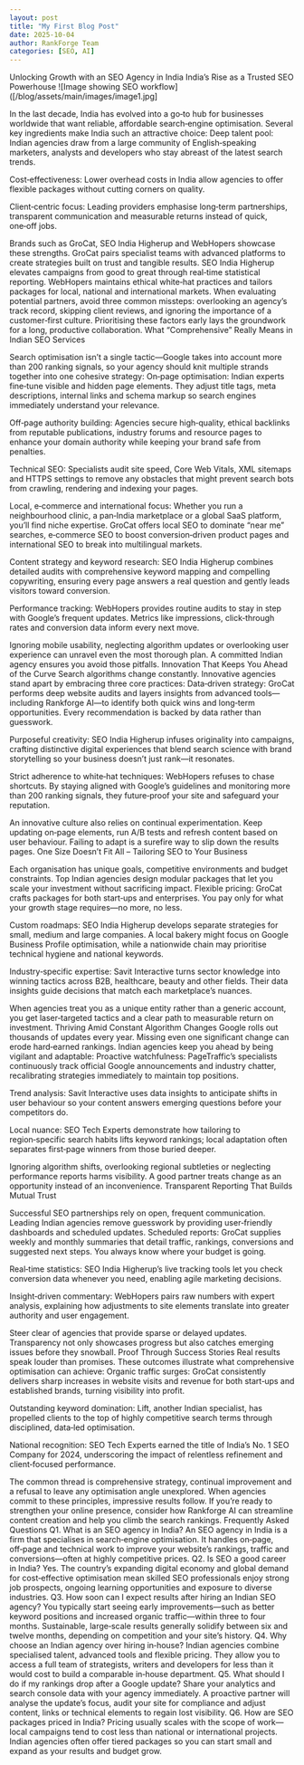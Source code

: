 ```yaml
---
layout: post
title: "My First Blog Post"
date: 2025-10-04
author: RankForge Team
categories: [SEO, AI]
---
```



Unlocking Growth with an SEO Agency in India
India’s Rise as a Trusted SEO Powerhouse
![Image showing SEO workflow]([/blog/assets/main/images/image1.jpg]


In the last decade, India has evolved into a go‑to hub for businesses worldwide that want reliable, affordable search‑engine optimisation. Several key ingredients make India such an attractive choice:
Deep talent pool: Indian agencies draw from a large community of English‑speaking marketers, analysts and developers who stay abreast of the latest search trends.


Cost‑effectiveness: Lower overhead costs in India allow agencies to offer flexible packages without cutting corners on quality.


Client‑centric focus: Leading providers emphasise long‑term partnerships, transparent communication and measurable returns instead of quick, one‑off jobs.


Brands such as GroCat, SEO India Higherup and WebHopers showcase these strengths. GroCat pairs specialist teams with advanced platforms to create strategies built on trust and tangible results. SEO India Higherup elevates campaigns from good to great through real‑time statistical reporting. WebHopers maintains ethical white‑hat practices and tailors packages for local, national and international markets.
When evaluating potential partners, avoid three common missteps: overlooking an agency’s track record, skipping client reviews, and ignoring the importance of a customer‑first culture. Prioritising these factors early lays the groundwork for a long, productive collaboration.
What “Comprehensive” Really Means in Indian SEO Services

Search optimisation isn’t a single tactic—Google takes into account more than 200 ranking signals, so your agency should knit multiple strands together into one cohesive strategy:
On‑page optimisation: Indian experts fine‑tune visible and hidden page elements. They adjust title tags, meta descriptions, internal links and schema markup so search engines immediately understand your relevance.


Off‑page authority building: Agencies secure high‑quality, ethical backlinks from reputable publications, industry forums and resource pages to enhance your domain authority while keeping your brand safe from penalties.


Technical SEO: Specialists audit site speed, Core Web Vitals, XML sitemaps and HTTPS settings to remove any obstacles that might prevent search bots from crawling, rendering and indexing your pages.


Local, e‑commerce and international focus: Whether you run a neighbourhood clinic, a pan‑India marketplace or a global SaaS platform, you’ll find niche expertise. GroCat offers local SEO to dominate “near me” searches, e‑commerce SEO to boost conversion‑driven product pages and international SEO to break into multilingual markets.


Content strategy and keyword research: SEO India Higherup combines detailed audits with comprehensive keyword mapping and compelling copywriting, ensuring every page answers a real question and gently leads visitors toward conversion.


Performance tracking: WebHopers provides routine audits to stay in step with Google’s frequent updates. Metrics like impressions, click‑through rates and conversion data inform every next move.


Ignoring mobile usability, neglecting algorithm updates or overlooking user experience can unravel even the most thorough plan. A committed Indian agency ensures you avoid those pitfalls.
Innovation That Keeps You Ahead of the Curve
Search algorithms change constantly. Innovative agencies stand apart by embracing three core practices:
Data‑driven strategy: GroCat performs deep website audits and layers insights from advanced tools—including Rankforge AI—to identify both quick wins and long‑term opportunities. Every recommendation is backed by data rather than guesswork.


Purposeful creativity: SEO India Higherup infuses originality into campaigns, crafting distinctive digital experiences that blend search science with brand storytelling so your business doesn’t just rank—it resonates.


Strict adherence to white‑hat techniques: WebHopers refuses to chase shortcuts. By staying aligned with Google’s guidelines and monitoring more than 200 ranking signals, they future‑proof your site and safeguard your reputation.


An innovative culture also relies on continual experimentation. Keep updating on‑page elements, run A/B tests and refresh content based on user behaviour. Failing to adapt is a surefire way to slip down the results pages.
One Size Doesn’t Fit All – Tailoring SEO to Your Business

Each organisation has unique goals, competitive environments and budget constraints. Top Indian agencies design modular packages that let you scale your investment without sacrificing impact.
Flexible pricing: GroCat crafts packages for both start‑ups and enterprises. You pay only for what your growth stage requires—no more, no less.


Custom roadmaps: SEO India Higherup develops separate strategies for small, medium and large companies. A local bakery might focus on Google Business Profile optimisation, while a nationwide chain may prioritise technical hygiene and national keywords.


Industry‑specific expertise: Savit Interactive turns sector knowledge into winning tactics across B2B, healthcare, beauty and other fields. Their data insights guide decisions that match each marketplace’s nuances.


When agencies treat you as a unique entity rather than a generic account, you get laser‑targeted tactics and a clear path to measurable return on investment.
Thriving Amid Constant Algorithm Changes
Google rolls out thousands of updates every year. Missing even one significant change can erode hard‑earned rankings. Indian agencies keep you ahead by being vigilant and adaptable:
Proactive watchfulness: PageTraffic’s specialists continuously track official Google announcements and industry chatter, recalibrating strategies immediately to maintain top positions.


Trend analysis: Savit Interactive uses data insights to anticipate shifts in user behaviour so your content answers emerging questions before your competitors do.


Local nuance: SEO Tech Experts demonstrate how tailoring to region‑specific search habits lifts keyword rankings; local adaptation often separates first‑page winners from those buried deeper.


Ignoring algorithm shifts, overlooking regional subtleties or neglecting performance reports harms visibility. A good partner treats change as an opportunity instead of an inconvenience.
Transparent Reporting That Builds Mutual Trust

Successful SEO partnerships rely on open, frequent communication. Leading Indian agencies remove guesswork by providing user‑friendly dashboards and scheduled updates.
Scheduled reports: GroCat supplies weekly and monthly summaries that detail traffic, rankings, conversions and suggested next steps. You always know where your budget is going.


Real‑time statistics: SEO India Higherup’s live tracking tools let you check conversion data whenever you need, enabling agile marketing decisions.


Insight‑driven commentary: WebHopers pairs raw numbers with expert analysis, explaining how adjustments to site elements translate into greater authority and user engagement.


Steer clear of agencies that provide sparse or delayed updates. Transparency not only showcases progress but also catches emerging issues before they snowball.
Proof Through Success Stories
Real results speak louder than promises. These outcomes illustrate what comprehensive optimisation can achieve:
Organic traffic surges: GroCat consistently delivers sharp increases in website visits and revenue for both start‑ups and established brands, turning visibility into profit.


Outstanding keyword domination: Lift, another Indian specialist, has propelled clients to the top of highly competitive search terms through disciplined, data‑led optimisation.


National recognition: SEO Tech Experts earned the title of India’s No. 1 SEO Company for 2024, underscoring the impact of relentless refinement and client‑focused performance.


The common thread is comprehensive strategy, continual improvement and a refusal to leave any optimisation angle unexplored. When agencies commit to these principles, impressive results follow.
If you’re ready to strengthen your online presence, consider how Rankforge AI can streamline content creation and help you climb the search rankings.
Frequently Asked Questions
Q1. What is an SEO agency in India?
 An SEO agency in India is a firm that specialises in search‑engine optimisation. It handles on‑page, off‑page and technical work to improve your website’s rankings, traffic and conversions—often at highly competitive prices.
Q2. Is SEO a good career in India?
 Yes. The country’s expanding digital economy and global demand for cost‑effective optimisation mean skilled SEO professionals enjoy strong job prospects, ongoing learning opportunities and exposure to diverse industries.
Q3. How soon can I expect results after hiring an Indian SEO agency?
 You typically start seeing early improvements—such as better keyword positions and increased organic traffic—within three to four months. Sustainable, large‑scale results generally solidify between six and twelve months, depending on competition and your site’s history.
Q4. Why choose an Indian agency over hiring in‑house?
 Indian agencies combine specialised talent, advanced tools and flexible pricing. They allow you to access a full team of strategists, writers and developers for less than it would cost to build a comparable in‑house department.
Q5. What should I do if my rankings drop after a Google update?
 Share your analytics and search console data with your agency immediately. A proactive partner will analyse the update’s focus, audit your site for compliance and adjust content, links or technical elements to regain lost visibility.
Q6. How are SEO packages priced in India?
 Pricing usually scales with the scope of work—local campaigns tend to cost less than national or international projects. Indian agencies often offer tiered packages so you can start small and expand as your results and budget grow.

